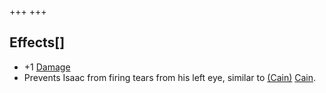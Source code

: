 +++
+++

Effects[]
---------


* +1 [Damage](/wiki/Damage "Damage")
* Prevents Isaac from firing tears from his left eye, similar to  [(Cain)](/wiki/Cain "Cain") [Cain](/wiki/Cain "Cain").


